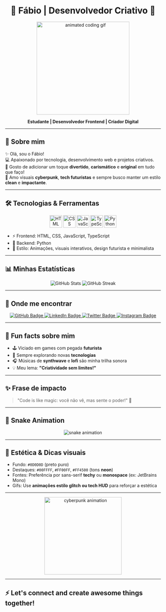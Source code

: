 <h1 align="center">
  👾 Fábio | Desenvolvedor Criativo 👾
</h1>

<p align="center">
  <img src="https://media.giphy.com/media/qgQUggAC3Pfv687qPC/giphy.gif" width="300" alt="animated coding gif">
</p>

<p align="center">
  <b>Estudante | Desenvolvedor Frontend | Criador Digital</b>
</p>

---

## 🚀 Sobre mim

✨ Olá, sou o Fábio!  
💻 Apaixonado por tecnologia, desenvolvimento web e projetos criativos.  
🎨 Gosto de adicionar um toque **divertido**, **carismático** e **original** em tudo que faço!  
🌌 Amo visuais **cyberpunk**, **tech futuristas** e sempre busco manter um estilo **clean** e **impactante**.

---

## 🛠️ Tecnologias & Ferramentas

<p align="center">
  <img src="https://cdn.jsdelivr.net/gh/devicons/devicon/icons/html5/html5-original.svg" width="40" alt="HTML">
  <img src="https://cdn.jsdelivr.net/gh/devicons/devicon/icons/css3/css3-original.svg" width="40" alt="CSS">
  <img src="https://cdn.jsdelivr.net/gh/devicons/devicon/icons/javascript/javascript-original.svg" width="40" alt="JavaScript">
  <img src="https://cdn.jsdelivr.net/gh/devicons/devicon/icons/typescript/typescript-original.svg" width="40" alt="TypeScript">
  <img src="https://cdn.jsdelivr.net/gh/devicons/devicon/icons/python/python-original.svg" width="40" alt="Python">
</p>

- ⚡ Frontend: HTML, CSS, JavaScript, TypeScript  
- 🐍 Backend: Python  
- 🎯 Estilo: Animações, visuais interativos, design futurista e minimalista

---

## 📊 Minhas Estatísticas

<p align="center">
  <img src="https://github-readme-stats.vercel.app/api?username=SeuUsuarioGitHub&show_icons=true&theme=tokyonight&hide_border=true" alt="GitHub Stats">
  <img src="https://github-readme-streak-stats.herokuapp.com/?user=SeuUsuarioGitHub&theme=tokyonight&hide_border=true" alt="GitHub Streak">
</p>

---

## 🔗 Onde me encontrar

<p align="center">
  <a href="https://github.com/SeuUsuarioGitHub">
    <img src="https://img.shields.io/badge/GitHub-000?style=for-the-badge&logo=github&logoColor=white" alt="GitHub Badge"/>
  </a>
  <a href="https://www.linkedin.com/in/SeuLinkedin/">
    <img src="https://img.shields.io/badge/LinkedIn-0A66C2?style=for-the-badge&logo=linkedin&logoColor=white" alt="LinkedIn Badge"/>
  </a>
  <a href="https://twitter.com/SeuTwitter">
    <img src="https://img.shields.io/badge/Twitter-1DA1F2?style=for-the-badge&logo=twitter&logoColor=white" alt="Twitter Badge"/>
  </a>
  <a href="https://instagram.com/SeuInstagram">
    <img src="https://img.shields.io/badge/Instagram-E4405F?style=for-the-badge&logo=instagram&logoColor=white" alt="Instagram Badge"/>
  </a>
</p>

---

## 🤖 Fun facts sobre mim

- 🕹️ Viciado em games com pegada **futurista**  
- 🚀 Sempre explorando novas **tecnologias**  
- 🎧 Músicas de **synthwave** e **lofi** são minha trilha sonora  
- 💡 Meu lema: **"Criatividade sem limites!"**  

---

## ✨ Frase de impacto

> "Code is like magic: você não vê, mas sente o poder!" 🔮

---

## 🐍 Snake Animation

<p align="center">
  <img src="https://github.com/SeuUsuarioGitHub/SeuUsuarioGitHub/raw/output/github-contribution-grid-snake.svg" alt="snake animation">
</p>

---

## 🎨 Estética & Dicas visuais

- Fundo: `#0D0D0D` (preto puro)
- Destaques: `#00FFFF`, `#FF00FF`, `#FF4500` (tons **neon**)
- Fontes: Preferência por sans-serif **techy** ou **monospace** (ex: JetBrains Mono)
- Gifs: Use **animações estilo glitch ou tech HUD** para reforçar a estética

---

<p align="center">
  <img src="https://media.giphy.com/media/3o7abB06u9bNzA8lu8/giphy.gif" width="250" alt="cyberpunk animation">
</p>

---

## ⚡️ Let's connect and create awesome things together!

